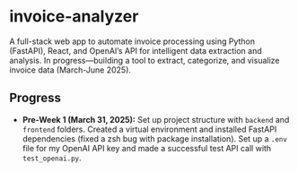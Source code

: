 # invoice-analyzer
A full-stack web app to automate invoice processing using Python (FastAPI), React, and OpenAI’s API for intelligent data extraction and analysis.  In progress—building a tool to extract, categorize, and visualize invoice data (March-June 2025).

## Progress
- **Pre-Week 1 (March 31, 2025):** Set up project structure with `backend` and `frontend` folders. Created a virtual environment and installed FastAPI dependencies (fixed a zsh bug with package installation). Set up a `.env` file for my OpenAI API key and made a successful test API call with `test_openai.py`.
